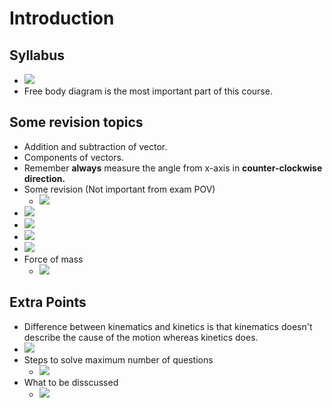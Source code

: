 
# Introduction

## Syllabus
* ![](/assets/images/2021-11-27-15-21-15.png)
* Free body diagram is the most important part of this course.

## Some revision topics
* Addition and subtraction of vector.
* Components of vectors.
* Remember **always** measure the angle from x-axis in **counter-clockwise direction.**
* Some revision  (Not important from exam POV)
    * ![](/assets/images/2021-11-27-15-41-24.png)
* ![](/assets/images/2021-11-27-15-44-26.png)
* ![](/assets/images/2021-11-27-15-44-38.png)
* ![](/assets/images/2021-11-27-15-44-51.png)
* ![](/assets/images/2021-11-27-15-45-14.png)
* Force of mass
    * ![](/assets/images/2021-11-27-15-45-41.png)

## Extra Points
* Difference between kinematics and kinetics is that kinematics doesn't describe the cause of the motion whereas kinetics does.
* ![](/assets/images/2021-11-27-15-20-23.png)
* Steps to solve maximum number of questions
    * ![](/assets/images/2021-11-27-15-27-37.png)
* What to be disscussed
    * ![](/assets/images/2021-11-27-15-46-28.png)